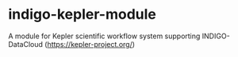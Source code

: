 # indigo-kepler-module
A module for Kepler scientific workflow system supporting INDIGO-DataCloud (https://kepler-project.org/)
